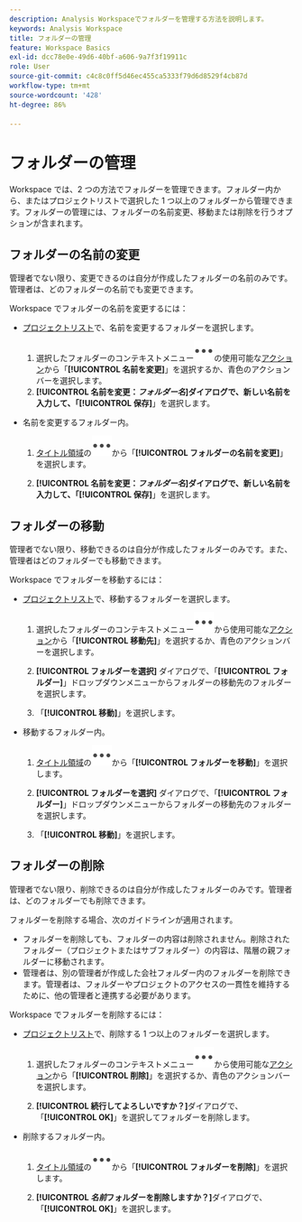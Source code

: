 ```yaml
---
description: Analysis Workspaceでフォルダーを管理する方法を説明します。
keywords: Analysis Workspace
title: フォルダーの管理
feature: Workspace Basics
exl-id: dcc78e0e-49d6-40bf-a606-9a7f3f19911c
role: User
source-git-commit: c4c8c0ff5d46ec455ca5333f79d6d8529f4cb87d
workflow-type: tm+mt
source-wordcount: '428'
ht-degree: 86%

---
```



# フォルダーの管理

Workspace では、2 つの方法でフォルダーを管理できます。フォルダー内から、またはプロジェクトリストで選択した 1 つ以上のフォルダーから管理できます。フォルダーの管理には、フォルダーの名前変更、移動または削除を行うオプションが含まれます。

## フォルダーの名前の変更

管理者でない限り、変更できるのは自分が作成したフォルダーの名前のみです。管理者は、どのフォルダーの名前でも変更できます。

Workspace でフォルダーの名前を変更するには：

* [プロジェクトリスト](/help/analysis-workspace/build-workspace-project/freeform-overview.md#project-list)で、名前を変更するフォルダーを選択します。

   1. 選択したフォルダーのコンテキストメニュー![詳細](/help/assets/icons/More.svg)の使用可能な[アクション](/help/analysis-workspace/build-workspace-project/freeform-overview.md#actions)から「**[!UICONTROL 名前を変更]**」を選択するか、青色のアクションバーを選択します。
   1. **[!UICONTROL 名前を変更：*フォルダー名&#x200B;*]**ダイアログで、新しい名前を入力して、「**[!UICONTROL 保存&#x200B;]**」を選択します。

* 名前を変更するフォルダー内。

   1. [タイトル領域](/help/analysis-workspace/build-workspace-project/freeform-overview.md#title-area)の![詳細](/help/assets/icons/More.svg)から「**[!UICONTROL フォルダーの名前を変更]**」を選択します。

   1. **[!UICONTROL 名前を変更：*フォルダー名&#x200B;*]**ダイアログで、新しい名前を入力して、「**[!UICONTROL 保存&#x200B;]**」を選択します。


## フォルダーの移動

管理者でない限り、移動できるのは自分が作成したフォルダーのみです。また、管理者はどのフォルダーでも移動できます。

Workspace でフォルダーを移動するには：

* [プロジェクトリスト](/help/analysis-workspace/build-workspace-project/freeform-overview.md#project-list)で、移動するフォルダーを選択します。

   1. 選択したフォルダーのコンテキストメニュー![詳細](/help/assets/icons/More.svg)から使用可能な[アクション](/help/analysis-workspace/build-workspace-project/freeform-overview.md#actions)から「**[!UICONTROL 移動先]**」を選択するか、青色のアクションバーを選択します。
   1. **[!UICONTROL フォルダーを選択]** ダイアログで、「**[!UICONTROL フォルダー]**」ドロップダウンメニューからフォルダーの移動先のフォルダーを選択します。

   1. 「**[!UICONTROL 移動]**」を選択します。

* 移動するフォルダー内。

   1. [タイトル領域](/help/analysis-workspace/build-workspace-project/freeform-overview.md#title-area)の![詳細](/help/assets/icons/More.svg)から「**[!UICONTROL フォルダーを移動]**」を選択します。

   1. **[!UICONTROL フォルダーを選択]** ダイアログで、「**[!UICONTROL フォルダー]**」ドロップダウンメニューからフォルダーの移動先のフォルダーを選択します。

   1. 「**[!UICONTROL 移動]**」を選択します。


## フォルダーの削除

管理者でない限り、削除できるのは自分が作成したフォルダーのみです。管理者は、どのフォルダーでも削除できます。

フォルダーを削除する場合、次のガイドラインが適用されます。

* フォルダーを削除しても、フォルダーの内容は削除されません。削除されたフォルダー（プロジェクトまたはサブフォルダー）の内容は、階層の親フォルダーに移動されます。
* 管理者は、別の管理者が作成した会社フォルダー内のフォルダーを削除できます。管理者は、フォルダーやプロジェクトのアクセスの一貫性を維持するために、他の管理者と連携する必要があります。

Workspace でフォルダーを削除するには：

* [プロジェクトリスト](/help/analysis-workspace/build-workspace-project/freeform-overview.md#project-list)で、削除する 1 つ以上のフォルダーを選択します。

   1. 選択したフォルダーのコンテキストメニュー![詳細](/help/assets/icons/More.svg)から使用可能な[アクション](/help/analysis-workspace/build-workspace-project/freeform-overview.md#actions)から「**[!UICONTROL 削除]**」を選択するか、青色のアクションバーを選択します。

   1. **[!UICONTROL 続行してよろしいですか？]**&#x200B;ダイアログで、「**[!UICONTROL OK]**」を選択してフォルダーを削除します。

* 削除するフォルダー内。

   1. [タイトル領域](/help/analysis-workspace/build-workspace-project/freeform-overview.md#title-area)の![詳細](/help/assets/icons/More.svg)から「**[!UICONTROL フォルダーを削除]**」を選択します。

   1. **[!UICONTROL *名前*フォルダーを削除しますか？]**&#x200B;ダイアログで、「**[!UICONTROL OK]**」を選択します。

